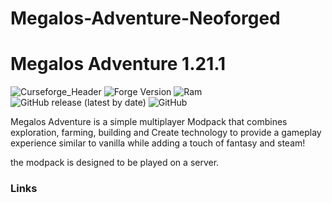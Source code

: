 # Megalos-Adventure-Neoforged
# Megalos Adventure 1.21.1
![Curseforge_Header](https://user-images.githubusercontent.com/52352139/235478928-f441b39d-ef3a-42db-bef7-eff0f7cd82c5.png)
![Forge Version](https://img.shields.io/badge/NeoForge%20Version-21.1.192-orange) ![Ram](https://img.shields.io/badge/RAM%20MIN-6Go-green) ![GitHub release (latest by date)](https://img.shields.io/github/v/release/Megalos-Corp/Megalos-Adventure-neoforge?label=Version) ![GitHub](https://img.shields.io/github/license/Megalos-Corp/Megalos-Adventure?color=purple)

Megalos Adventure is a simple multiplayer Modpack that combines exploration, farming, building and Create technology to provide a gameplay experience similar to vanilla while adding a touch of fantasy and steam!

the modpack is designed to be played on a server.

### Links 
